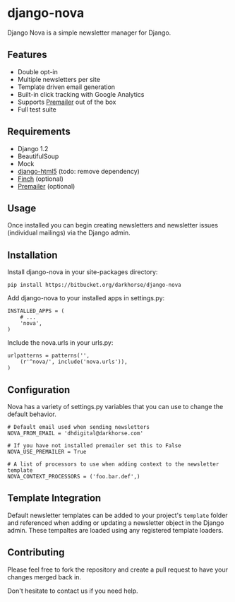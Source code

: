 django-nova
===========
Django Nova is a simple newsletter manager for Django.

Features
--------
- Double opt-in
- Multiple newsletters per site
- Template driven email generation
- Built-in click tracking with Google Analytics
- Supports [Premailer](https://github.com/alexdunae/premailer/) out of the box
- Full test suite

Requirements
------------
- Django 1.2
- BeautifulSoup
- Mock
- [django-html5](https://github.com/rhec/django-html5) (todo: remove dependency)
- [Finch](https://bitbucket.org/rcoder/finch/overview) (optional)
- [Premailer](https://github.com/alexdunae/premailer/) (optional)

Usage
-----
Once installed you can begin creating newsletters and newsletter issues
(individual mailings) via the Django admin.

Installation
------------
Install django-nova in your site-packages directory:

    pip install https://bitbucket.org/darkhorse/django-nova

Add django-nova to your installed apps in settings.py:

    INSTALLED_APPS = (
        # ...
        'nova',
    )

Include the nova.urls in your urls.py:

    urlpatterns = patterns('',
        (r'^nova/', include('nova.urls')),
    )

Configuration
-------------
Nova has a variety of settings.py variables that you can use to change
the default behavior.

    # Default email used when sending newsletters
    NOVA_FROM_EMAIL = 'dhdigital@darkhorse.com'

    # If you have not installed premailer set this to False
    NOVA_USE_PREMAILER = True

    # A list of processors to use when adding context to the newsletter template
    NOVA_CONTEXT_PROCESSORS = ('foo.bar.def',)

Template Integration
--------------------
Default newsletter templates can be added to your project's `template` folder and
referenced when adding or updating a newsletter object in the Django admin. These
tempaltes are loaded using any registered template loaders.

Contributing
------------
Please feel free to fork the repository and create a pull request to have your
changes merged back in.

Don't hesitate to contact us if you need help.
